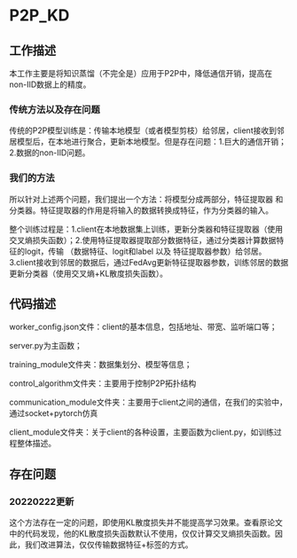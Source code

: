 # P2P_KD

## 工作描述

本工作主要是将知识蒸馏（不完全是）应用于P2P中，降低通信开销，提高在non-IID数据上的精度。

### 传统方法以及存在问题

传统的P2P模型训练是：传输本地模型（或者模型剪枝）给邻居，client接收到邻居模型后，在本地进行聚合，更新本地模型。但是存在问题：1.巨大的通信开销；2.数据的non-IID问题。

### 我们的方法

所以针对上述两个问题，我们提出一个方法：将模型分成两部分，特征提取器 和 分类器。特征提取器的作用是将输入的数据转换成特征，作为分类器的输入。

整个训练过程是：1.client在本地数据集上训练，更新分类器和特征提取器（使用交叉熵损失函数）；2.使用特征提取器提取部分数据特征，通过分类器计算数据特征的logit，传输 （数据特征、logit和label 以及 特征提取器参数）给邻居。3.client接收到邻居的数据后，通过FedAvg更新特征提取器参数，训练邻居的数据更新分类器（使用交叉熵+KL散度损失函数）。


## 代码描述

worker_config.json文件：client的基本信息，包括地址、带宽、监听端口等；

server.py为主函数；

training_module文件夹：数据集划分、模型等信息；

control_algorithm文件夹：主要用于控制P2P拓扑结构

communication_module文件夹：主要用于client之间的通信，在我们的实验中，通过socket+pytorch仿真

client_module文件夹：关于client的各种设置，主要函数为client.py，如训练过程整体描述。


## 存在问题

### 20220222更新
这个方法存在一定的问题，即使用KL散度损失并不能提高学习效果。查看原论文中的代码发现，他的KL散度损失函数默认不使用，仅仅计算交叉熵损失函数。因此，我们改进算法，仅仅传输数据特征+标签的方式。



